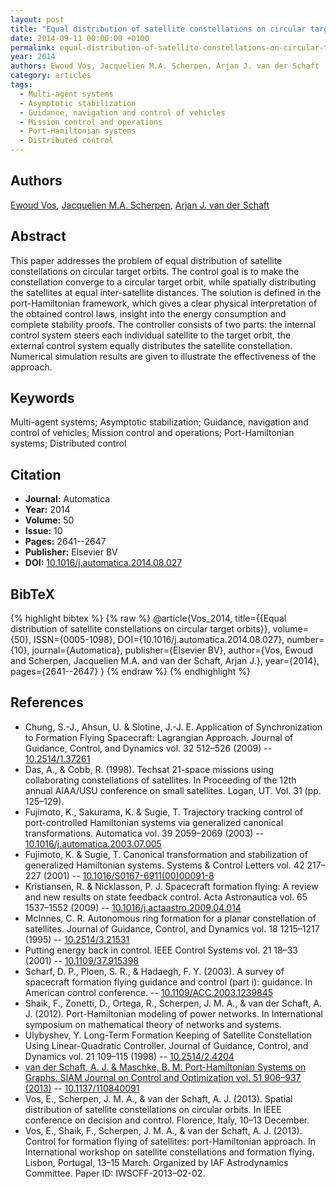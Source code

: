 ```yaml
---
layout: post
title: "Equal distribution of satellite constellations on circular target orbits"
date: 2014-09-11 00:00:00 +0100
permalink: equal-distribution-of-satellite-constellations-on-circular-target-orbits
year: 2014
authors: Ewoud Vos, Jacquelien M.A. Scherpen, Arjan J. van der Schaft
category: articles
tags:
  - Multi-agent systems
  - Asymptotic stabilization
  - Guidance, navigation and control of vehicles
  - Mission control and operations
  - Port-Hamiltonian systems
  - Distributed control
---
```

 
## Authors
[Ewoud Vos](authors/ewoud-vos), [Jacquelien M.A. Scherpen](authors/jacquelien-m-a-scherpen), [Arjan J. van der Schaft](authors/arjan-van-der-schaft)
 
## Abstract
This paper addresses the problem of equal distribution of satellite constellations on circular target orbits. The control goal is to make the constellation converge to a circular target orbit, while spatially distributing the satellites at equal inter-satellite distances. The solution is defined in the port-Hamiltonian framework, which gives a clear physical interpretation of the obtained control laws, insight into the energy consumption and complete stability proofs. The controller consists of two parts: the internal control system steers each individual satellite to the target orbit, the external control system equally distributes the satellite constellation. Numerical simulation results are given to illustrate the effectiveness of the approach.
 
## Keywords
Multi-agent systems; Asymptotic stabilization; Guidance, navigation and control of vehicles; Mission control and operations; Port-Hamiltonian systems; Distributed control
 
## Citation
- **Journal:** Automatica
- **Year:** 2014
- **Volume:** 50
- **Issue:** 10
- **Pages:** 2641--2647
- **Publisher:** Elsevier BV
- **DOI:** [10.1016/j.automatica.2014.08.027](https://doi.org/10.1016/j.automatica.2014.08.027)
 
## BibTeX
{% highlight bibtex %}
{% raw %}
@article{Vos_2014,
  title={{Equal distribution of satellite constellations on circular target orbits}},
  volume={50},
  ISSN={0005-1098},
  DOI={10.1016/j.automatica.2014.08.027},
  number={10},
  journal={Automatica},
  publisher={Elsevier BV},
  author={Vos, Ewoud and Scherpen, Jacquelien M.A. and van der Schaft, Arjan J.},
  year={2014},
  pages={2641--2647}
}
{% endraw %}
{% endhighlight %}
 
## References
- Chung, S.-J., Ahsun, U. & Slotine, J.-J. E. Application of Synchronization to Formation Flying Spacecraft: Lagrangian Approach. Journal of Guidance, Control, and Dynamics vol. 32 512–526 (2009) -- [10.2514/1.37261](https://doi.org/10.2514/1.37261)
- Das, A., & Cobb, R. (1998). Techsat 21-space missions using collaborating constellations of satellites. In Proceeding of the 12th annual AIAA/USU conference on small satellites. Logan, UT. Vol. 31 (pp. 125–129).
- Fujimoto, K., Sakurama, K. & Sugie, T. Trajectory tracking control of port-controlled Hamiltonian systems via generalized canonical transformations. Automatica vol. 39 2059–2069 (2003) -- [10.1016/j.automatica.2003.07.005](https://doi.org/10.1016/j.automatica.2003.07.005)
- Fujimoto, K. & Sugie, T. Canonical transformation and stabilization of generalized Hamiltonian systems. Systems &amp; Control Letters vol. 42 217–227 (2001) -- [10.1016/S0167-6911(00)00091-8](https://doi.org/10.1016/S0167-6911(00)00091-8)
- Kristiansen, R. & Nicklasson, P. J. Spacecraft formation flying: A review and new results on state feedback control. Acta Astronautica vol. 65 1537–1552 (2009) -- [10.1016/j.actaastro.2009.04.014](https://doi.org/10.1016/j.actaastro.2009.04.014)
- McInnes, C. R. Autonomous ring formation for a planar constellation of satellites. Journal of Guidance, Control, and Dynamics vol. 18 1215–1217 (1995) -- [10.2514/3.21531](https://doi.org/10.2514/3.21531)
- Putting energy back in control. IEEE Control Systems vol. 21 18–33 (2001) -- [10.1109/37.915398](https://doi.org/10.1109/37.915398)
- Scharf, D. P., Ploen, S. R., & Hadaegh, F. Y. (2003). A survey of spacecraft formation flying guidance and control (part i): guidance. In American control conference. -- [10.1109/ACC.2003.1239845](https://doi.org/10.1109/ACC.2003.1239845)
- Shaik, F., Zonetti, D., Ortega, R., Scherpen, J. M. A., & van der Schaft, A. J. (2012). Port-Hamiltonian modeling of power networks. In International symposium on mathematical theory of networks and systems.
- Ulybyshev, Y. Long-Term Formation Keeping of Satellite Constellation Using Linear-Quadratic Controller. Journal of Guidance, Control, and Dynamics vol. 21 109–115 (1998) -- [10.2514/2.4204](https://doi.org/10.2514/2.4204)
- [van der Schaft, A. J. & Maschke, B. M. Port-Hamiltonian Systems on Graphs. SIAM Journal on Control and Optimization vol. 51 906–937 (2013)](port-hamiltonian-systems-on-graphs) -- [10.1137/110840091](https://doi.org/10.1137/110840091)
- Vos, E., Scherpen, J. M. A., & van der Schaft, A. J. (2013). Spatial distribution of satellite constellations on circular orbits. In IEEE conference on decision and control. Florence, Italy, 10–13 December.
- Vos, E., Shaik, F., Scherpen, J. M. A., & van der Schaft, A. J. (2013). Control for formation flying of satellites: port-Hamiltonian approach. In International workshop on satellite constellations and formation flying. Lisbon, Portugal, 13–15 March. Organized by IAF Astrodynamics Committee. Paper ID: IWSCFF-2013–02-02.

